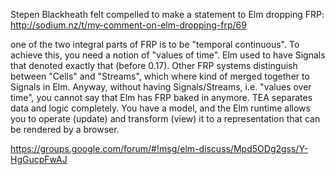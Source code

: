 Stepen Blackheath felt compelled to make a statement to Elm dropping FRP: http://sodium.nz/t/my-comment-on-elm-dropping-frp/69

one of the two integral parts of FRP is to be "temporal continuous". To achieve this, you need a notion of "values of time". Elm used to have Signals that denoted exactly that (before 0.17). Other FRP systems distinguish between "Cells" and "Streams", which where kind of merged together to Signals in Elm.
Anyway, without having Signals/Streams, i.e. "values over time", you cannot say that Elm has FRP baked in anymore. TEA separates data and logic completely. You have a model, and the Elm runtime allows you to operate (update) and transform (view) it to a representation that can be rendered by a browser.

https://groups.google.com/forum/#!msg/elm-discuss/Mpd5ODg2gss/Y-HgGucpFwAJ
